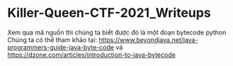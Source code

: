 # Killer-Queen-CTF-2021_Writeups
 Xem qua mã nguồn thì chúng ta biết được đó là một đoạn bytecode python
 Chúng ta có thể tham khảo tại: https://www.beyondjava.net/java-programmers-guide-java-byte-code và https://dzone.com/articles/introduction-to-java-bytecode
 
